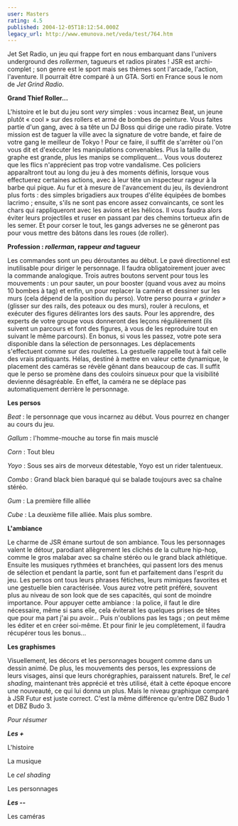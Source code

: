 ```yaml
---
user: Masters
rating: 4.5
published: 2004-12-05T18:12:54.000Z
legacy_url: http://www.emunova.net/veda/test/764.htm
---
```

Jet Set Radio, un jeu qui frappe fort en nous embarquant dans l'univers underground des _rollermen_, tagueurs et radios pirates ! JSR est archi-complet ; son genre est le sport mais ses thèmes sont l'arcade, l'action, l'aventure. Il pourrait être comparé à un GTA. Sorti en France sous le nom de _Jet Grind Radio_.  

  

**Grand Thief Roller...**  

  

L'histoire et le but du jeu sont _very_ simples : vous incarnez Beat, un jeune plutôt « cool » sur des rollers et armé de bombes de peinture. Vous faites partie d'un gang, avec à sa tête un DJ Boss qui dirige une radio pirate. Votre mission est de taguer la ville avec la signature de votre bande, et faire de votre gang le meilleur de Tokyo ! Pour ce faire, il suffit de s'arrêter où l'on vous dit et d'exécuter les manipulations convenables. Plus la taille du graphe est grande, plus les manips se compliquent... Vous vous douterez que les flics n'apprécient pas trop votre vandalisme. Ces policiers apparaîtront tout au long du jeu à des moments définis, lorsque vous effectuerez certaines actions, avec à leur tête un inspecteur rageur à la barbe qui pique. Au fur et à mesure de l'avancement du jeu, ils deviendront plus forts : des simples brigadiers aux troupes d'élite équipées de bombes lacrimo ; ensuite, s'ils ne sont pas encore assez convaincants, ce sont les chars qui rappliqueront avec les avions et les hélicos. Il vous faudra alors éviter leurs projectiles et ruser en passant par des chemins tortueux afin de les semer. Et pour corser le tout, les gangs adverses ne se gêneront pas pour vous mettre des bâtons dans les roues (de roller).  

  

**Profession : _rollerman_, rappeur _and_ tagueur**  

  

Les commandes sont un peu déroutantes au début. Le pavé directionnel est inutilisable pour diriger le personnage. Il faudra obligatoirement jouer avec la commande analogique. Trois autres boutons servent pour tous les mouvements : un pour sauter, un pour booster (quand vous avez au moins 10 bombes à tag) et enfin, un pour replacer la caméra et dessiner sur les murs (cela dépend de la position du perso). Votre perso pourra _« grinder »_ (glisser sur des rails, des poteaux ou des murs), rouler à reculons, et exécuter des figures délirantes lors des sauts. Pour les apprendre, des experts de votre groupe vous donneront des leçons régulièrement (ils suivent un parcours et font des figures, à vous de les reproduire tout en suivant le même parcours). En bonus, si vous les passez, votre pote sera disponible dans la sélection de personnages. Les déplacements s'effectuent comme sur des roulettes. La gestuelle rappelle tout à fait celle des vrais pratiquants. Hélas, destiné à mettre en valeur cette dynamique, le placement des caméras se révèle gênant dans beaucoup de cas. Il suffit que le perso se promène dans des couloirs sinueux pour que la visibilité devienne désagréable. En effet, la caméra ne se déplace pas automatiquement derrière le personnage.  

  

**Les persos**  

  

_Beat_ : le personnage que vous incarnez au début. Vous pourrez en changer au cours du jeu.  

_Gallum_ : l'homme-mouche au torse fin mais musclé  

_Corn_ : Tout bleu  

_Yoyo_ : Sous ses airs de morveux détestable, Yoyo est un rider talentueux.  

_Combo_ : Grand black bien baraqué qui se balade toujours avec sa chaîne stéréo.  

_Gum_ : La première fille alliée  

_Cube_ : La deuxième fille alliée. Mais plus sombre.  

  

**L'ambiance**  

  

Le charme de JSR émane surtout de son ambiance. Tous les personnages valent le détour, parodiant allègrement les clichés de la culture hip-hop, comme le gros malabar avec sa chaîne stéréo ou le grand black athlétique. Ensuite les musiques rythmées et branchées, qui passent lors des menus de sélection et pendant la partie, sont fun et parfaitement dans l'esprit du jeu. Les persos ont tous leurs phrases fétiches, leurs mimiques favorites et une gestuelle bien caractérisée. Vous aurez votre petit préféré, souvent plus au niveau de son look que de ses capacités, qui sont de moindre importance. Pour appuyer cette ambiance : la police, il faut le dire nécessaire, même si sans elle, cela éviterait les quelques prises de têtes que pour ma part j'ai pu avoir... Puis n'oublions pas les tags ; on peut même les éditer et en créer soi-même. Et pour finir le jeu complètement, il faudra récupérer tous les bonus...  

  

**Les graphismes**  

  

Visuellement, les décors et les personnages bougent comme dans un dessin animé. De plus, les mouvements des persos, les expressions de leurs visages, ainsi que leurs chorégraphies, paraissent naturels. Bref, le _cel shading_, maintenant très apprécié et très utilisé, était à cette époque encore une nouveauté, ce qui lui donna un plus. Mais le niveau graphique comparé à JSR Futur est juste correct. C'est la même différence qu'entre DBZ Budo 1 et DBZ Budo 3\.  

  

_Pour résumer_  

  

**_Les +_**  

L'histoire  

La musique  

Le _cel shading_  

Les personnages  

  

**_Les --_**  

Les caméras